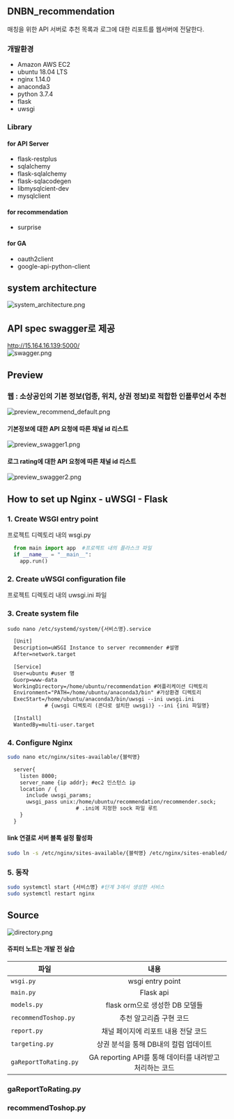## DNBN_recommendation
매칭을 위한 API 서버로 추천 목록과 로그에 대한 리포트를 웹서버에 전달한다.

### 개발환경
- Amazon AWS EC2
- ubuntu 18.04 LTS
- nginx 1.14.0
- anaconda3
- python 3.7.4
- flask
- uwsgi
### Library
#### for API Server
- flask-restplus
- sqlalchemy
- flask-sqlalchemy
- flask-sqlacodegen
- libmysqlcient-dev
- mysqlclient
#### for recommendation
- surprise
#### for GA
- oauth2client
- google-api-python-client

## system architecture
<img src="./data/images/system_architecture.png?raw=true" alt="system_architecture.png"></img>


## API spec swagger로 제공 
http://15.164.16.139:5000/  
<img src="./data/images/swagger.png?raw=true" alt="swagger.png"></img>

## Preview
### 웹 : 소상공인의 기본 정보(업종, 위치, 상권 정보)로 적합한 인플루언서 추천
<img src="./data/images/preview_recommend_default.png?raw=true" alt="preview_recommend_default.png"></img>
#### 기본정보에 대한 API 요청에 따른 채널 id 리스트
<img src="./data/images/preview_swagger1.png?raw=true" alt="preview_swagger1.png"></img>
#### 로그 rating에 대한 API 요청에 따른 채널 id 리스트
<img src="./data/images/preview_swagger2.png?raw=true" alt="preview_swagger2.png"></img>

## How to set up Nginx - uWSGI - Flask
### 1. Create WSGI entry point   
프로젝트 디렉토리 내의 wsgi.py
~~~python
  from main import app  #프로젝트 내의 플라스크 파일
  if __name__ = "__main__":
    app.run()
~~~
### 2. Create uWSGI configuration file       
프로젝트 디렉토리 내의 uwsgi.ini 파일 
### 3. Create system file
~~~shell
sudo nano /etc/systemd/system/{서비스명}.service
~~~  
~~~txt
  [Unit]
  Description=uWSGI Instance to server recommender #설명
  After=network.target

  [Service]
  User=ubuntu #user 명
  Guorp=www-data
  WorkingDirectory=/home/ubuntu/recommendation #어플리케이션 디렉토리
  Environment="PATH=/home/ubuntu/anaconda3/bin" #가상환경 디렉토리
  ExecStart=/home/ubuntu/anaconda3/bin/uwsgi --ini uwsgi.ini 
            # {uwsgi 디렉토리 (콘다로 설치한 uwsgi)} --ini {ini 파일명}

  [Install]
  WantedBy=multi-user.target
~~~
### 4. Configure Nginx
~~~Bash
sudo nano etc/nginx/sites-available/{블럭명}
~~~  
~~~txt
  server{
    listen 8000;
    server_name {ip addr}; #ec2 인스턴스 ip
    location / {
      include uwsgi_params;
      uwsgi_pass unix:/home/ubuntu/recommendation/recommender.sock;
                      # .ini에 지정한 sock 파일 루트
    }
  }
~~~
#### link 연결로 서버 블록 설정 활성화 
~~~Bash
sudo ln -s /etc/nginx/sites-available/{블럭명} /etc/nginx/sites-enabled/
~~~  
### 5. 동작
~~~Bash
sudo systemctl start {서비스명} #단계 3에서 생성한 서비스
sudo systemctl restart nginx 
~~~

## Source 
<img src="./data/images/directory.png?raw=true" alt="directory.png"></img>    
#### 쥬피터 노트는 개발 전 실습 
파일 | 내용 
---|:---:
`wsgi.py` | wsgi entry point
`main.py` | Flask api 
`models.py` | flask orm으로 생성한 DB 모델들 
`recommendToshop.py` | 추천 알고리즘 구현 코드 
`report.py` | 채널 페이지에 리포트 내용 전달 코드
`targeting.py` | 상권 분석을 통해 DB내의 컬럼 업데이트 
`gaReportToRating.py` | GA reporting API를 통해 데이터를 내려받고 처리하는 코드

### gaReportToRating.py ###

### recommendToshop.py ###
